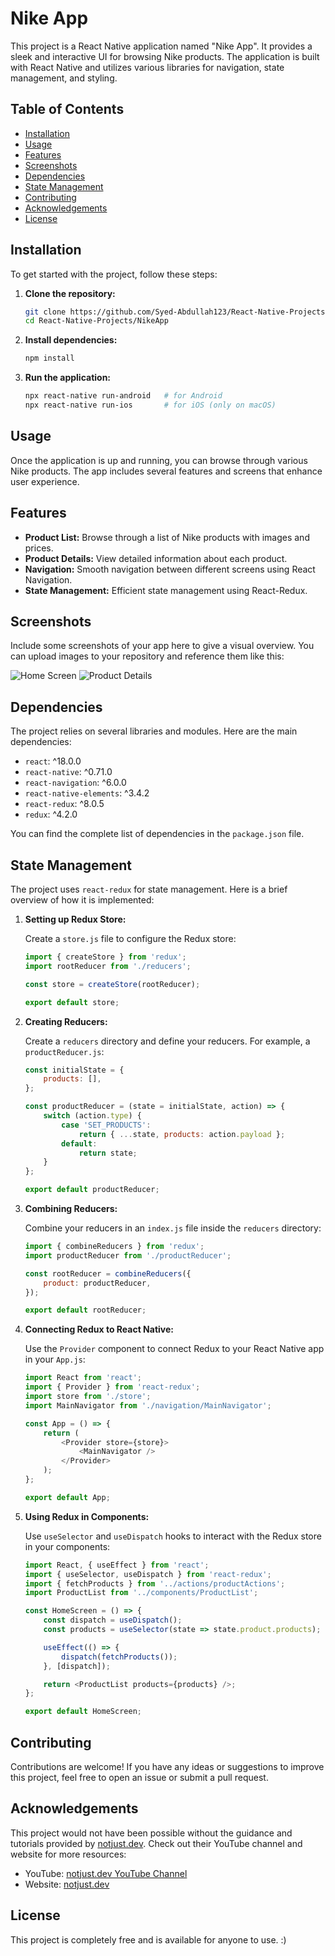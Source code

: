 # Nike App

This project is a React Native application named "Nike App". It provides a sleek and interactive UI for browsing Nike products. The application is built with React Native and utilizes various libraries for navigation, state management, and styling.

## Table of Contents

- [Installation](#installation)
- [Usage](#usage)
- [Features](#features)
- [Screenshots](#screenshots)
- [Dependencies](#dependencies)
- [State Management](#state-management)
- [Contributing](#contributing)
- [Acknowledgements](#acknowledgements)
- [License](#license)

## Installation

To get started with the project, follow these steps:

1. **Clone the repository:**
    ```bash
    git clone https://github.com/Syed-Abdullah123/React-Native-Projects.git
    cd React-Native-Projects/NikeApp
    ```

2. **Install dependencies:**
    ```bash
    npm install
    ```

3. **Run the application:**
    ```bash
    npx react-native run-android   # for Android
    npx react-native run-ios       # for iOS (only on macOS)
    ```

## Usage

Once the application is up and running, you can browse through various Nike products. The app includes several features and screens that enhance user experience.

## Features

- **Product List:** Browse through a list of Nike products with images and prices.
- **Product Details:** View detailed information about each product.
- **Navigation:** Smooth navigation between different screens using React Navigation.
- **State Management:** Efficient state management using React-Redux.

## Screenshots

Include some screenshots of your app here to give a visual overview. You can upload images to your repository and reference them like this:

![Home Screen](./assets/screenshots/home.png)
![Product Details](./assets/screenshots/product_details.png)

## Dependencies

The project relies on several libraries and modules. Here are the main dependencies:

- `react`: ^18.0.0
- `react-native`: ^0.71.0
- `react-navigation`: ^6.0.0
- `react-native-elements`: ^3.4.2
- `react-redux`: ^8.0.5
- `redux`: ^4.2.0

You can find the complete list of dependencies in the `package.json` file.

## State Management

The project uses `react-redux` for state management. Here is a brief overview of how it is implemented:

1. **Setting up Redux Store:**

    Create a `store.js` file to configure the Redux store:
    ```javascript
    import { createStore } from 'redux';
    import rootReducer from './reducers';

    const store = createStore(rootReducer);

    export default store;
    ```

2. **Creating Reducers:**

    Create a `reducers` directory and define your reducers. For example, a `productReducer.js`:
    ```javascript
    const initialState = {
        products: [],
    };

    const productReducer = (state = initialState, action) => {
        switch (action.type) {
            case 'SET_PRODUCTS':
                return { ...state, products: action.payload };
            default:
                return state;
        }
    };

    export default productReducer;
    ```

3. **Combining Reducers:**

    Combine your reducers in an `index.js` file inside the `reducers` directory:
    ```javascript
    import { combineReducers } from 'redux';
    import productReducer from './productReducer';

    const rootReducer = combineReducers({
        product: productReducer,
    });

    export default rootReducer;
    ```

4. **Connecting Redux to React Native:**

    Use the `Provider` component to connect Redux to your React Native app in your `App.js`:
    ```javascript
    import React from 'react';
    import { Provider } from 'react-redux';
    import store from './store';
    import MainNavigator from './navigation/MainNavigator';

    const App = () => {
        return (
            <Provider store={store}>
                <MainNavigator />
            </Provider>
        );
    };

    export default App;
    ```

5. **Using Redux in Components:**

    Use `useSelector` and `useDispatch` hooks to interact with the Redux store in your components:
    ```javascript
    import React, { useEffect } from 'react';
    import { useSelector, useDispatch } from 'react-redux';
    import { fetchProducts } from '../actions/productActions';
    import ProductList from '../components/ProductList';

    const HomeScreen = () => {
        const dispatch = useDispatch();
        const products = useSelector(state => state.product.products);

        useEffect(() => {
            dispatch(fetchProducts());
        }, [dispatch]);

        return <ProductList products={products} />;
    };

    export default HomeScreen;
    ```

## Contributing

Contributions are welcome! If you have any ideas or suggestions to improve this project, feel free to open an issue or submit a pull request.

## Acknowledgements

This project would not have been possible without the guidance and tutorials provided by [notjust.dev](https://www.notjust.dev/). Check out their YouTube channel and website for more resources:

- YouTube: [notjust.dev YouTube Channel](https://www.youtube.com/@notjustdev)
- Website: [notjust.dev](https://www.notjust.dev/)

## License

This project is completely free and is available for anyone to use. :)
